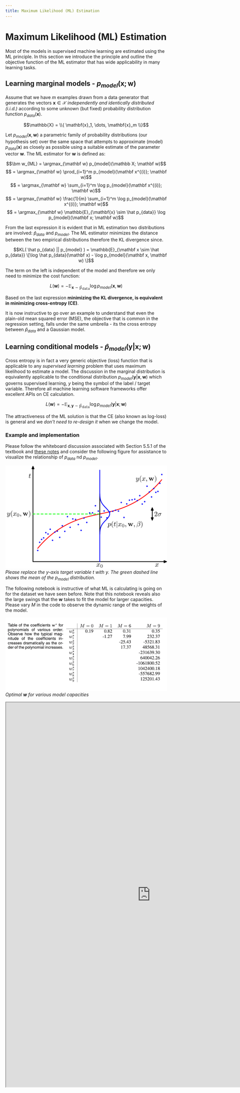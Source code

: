 ```yaml
---
title: Maximum Likelihood (ML) Estimation 
---
```


# Maximum Likelihood (ML) Estimation

Most of the models in supervised machine learning are estimated using the ML principle. In this section we introduce the principle and outline the objective function of the ML estimator that has wide applicability in many learning tasks. 

## Learning marginal models -  $p_{model}(\mathbf{x}; \mathbf w)$

Assume that we have $m$ examples drawn from a data generator that generates the vectors $\mathbf{x} \in \mathcal{X}$ _independently and identically distributed (i.i.d.)_ according to some unknown (but fixed) probability distribution function $p_{data}(\mathbf{x})$.

$$\mathbb{X} = \\{ \mathbf{x}_1, \dots, \mathbf{x}_m \\}$$

Let $p_{model}(\mathbf x, \mathbf w)$ a parametric family of probability distributions (our hypothesis set) over the same space that attempts to approximate (model) $p_{data}(\mathbf{x})$ as closely as possible using a suitable estimate of the parameter vector $\mathbf w$. The ML estimator for $\mathbf w$ is defined as:

$$\bm w_{ML} = \argmax_{\mathbf w} p_{model}(\mathbb X; \mathbf w)$$
$$ = \argmax_{\mathbf w} \prod_{i=1}^m p_{model}(\mathbf x^{(i)}; \mathbf w)$$
$$ = \argmax_{\mathbf w} \sum_{i=1}^m \log p_{model}(\mathbf x^{(i)}; \mathbf w)$$
$$ = \argmax_{\mathbf w} \frac{1}{m} \sum_{i=1}^m \log p_{model}(\mathbf x^{(i)}; \mathbf w)$$
$$ = \argmax_{\mathbf w} \mathbb{E}_{\mathbf{x} \sim \hat p_{data}} \log p_{model}(\mathbf x; \mathbf w)$$

From the last expression it is evident that in ML estimation two distributions are involved: $\hat p_{data}$ and $p_{model}$. The ML estimator minimizes the distance between the two empirical distributions therefore the KL divergence since.  

$$KL( \hat p_{data} || p_{model} ) = \mathbb{E}_{\mathbf x  \sim \hat p_{data}} \[\log \hat p_{data}(\mathbf x) - \log p_{model}(\mathbf x, \mathbf w) \]$$ 

The term on the left is independent of the model and therefore we only need to minimize the cost function:

$$ L(\mathbf w) = - \mathbb{E_{\mathbf x \sim \hat p_{data}}}  \log p_{model}(\mathbf x, \mathbf w)$$

Based on the last expression **minimizing the KL divergence, is equivalent in minimizing cross-entropy (CE)**. 

It is now instructive to go over an example to understand that even the plain-old mean squared error (MSE), the objective that is common in the regression setting, falls under the same umbrella - its the cross entropy between $\hat p_{data}$ and a Gaussian model. 


## Learning conditional models - $\hat p_{model}(\mathbf y | \mathbf x; \mathbf w)$

Cross entropy is in fact a very generic objective (loss) function that is applicable to any _supervised learning_ problem that uses maximum likelihood to estimate a model.  The discussion in the marginal distribution  is equivalently applicable to the conditional distribution $p_{model}(\mathbf y | \mathbf x, \mathbf w)$ which governs supervised learning, $y$ being the symbol of the label / target variable. Therefore all machine learning software frameworks offer excellent APIs on CE calculation.

$$ L(\mathbf w) = - \mathbb{E_{\mathbf x, \mathbf y \sim \hat p_{data}}}  \log p_{model}(\mathbf y | \mathbf x; \mathbf w)$$

The attractiveness of the ML solution is that the CE (also known as log-loss) is general and we _don't need to re-design it_ when we change the model.   

### Example and implementation

Please follow the whiteboard discussion associated with Section 5.5.1 of the textbook and [these notes](https://www.cs.indiana.edu/~predrag/classes/2016fallb365x/ols.pdf)  and consider the following figure for assistance to visualize the relationship of $p_{data}$ nd $p_{model}$. 

![conditional-model-gaussian](images/conditional-model-gaussian.png#center)
_Please replace the y-axis target variable $t$ with $y$. The green dashed line shows the mean of the $p_{model}$ distribution._

The following notebook is instructive of what ML is calculating is going on for the dataset we have seen before. Note that this notebook reveals also the large swings that the $\mathbf w$ takes to fit the model for larger capacities. Please vary $M$ in the code to observe the dynamic range of the weights of the model.

![w-star-various-capacities](images/w-star-various-capacities.png#center)
_Optimal $\mathbf w$ for various model capacities_

<iframe src="https://nbviewer.jupyter.org/github/pantelis/PRML/blob/master/notebooks/ch03_Linear_Models_for_Regression.ipynb" width="900" height="1200"></iframe>

